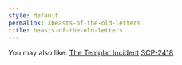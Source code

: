 ```yaml
---
style: default
permalink: Xbeasts-of-the-old-letters
title: beasts-of-the-old-letters
---
```

You may also like:
[The Templar Incident](http://scp-wiki.net/the-templar-incident)
[SCP-2418](http://scp-wiki.net/scp-2418)